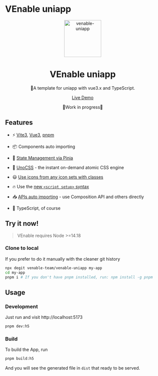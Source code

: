 # VEnable uniapp

<p align='center'>
  <img src='https://raw.githubusercontent.com/venable-team/venable-uniapp/main/public/logo.svg' alt='venable-uniapp' width='120'/>
</p>

<h1 align="center">VEnable uniapp</h1>


<p align="center">
🚀A template for uniapp with vue3.x and TypeScript.
</p>

<p align="center">
  <a href="https://venable-team.github.io/venable-uniapp">Live Demo</a>
</a>

<p align="center">
  🚧Work in progress🚧
</a>

## Features

- ⚡️ [Vite3](https://cn.vitejs.dev/), [Vue3](https://cn.vuejs.org/), [pnpm](https://pnpm.io/)

- 📦 Components auto importing

- 🍍 [State Management via Pinia](https://pinia.vuejs.org/)

- 🎨 [UnoCSS](https://github.com/antfu/unocss) - the instant on-demand atomic CSS engine

- 😃 [Use icons from any icon sets with classes](https://github.com/antfu/unocss/tree/main/packages/preset-icons)

- 🔥 Use the [new `<script setup>` syntax](https://github.com/vuejs/rfcs/pull/227)

- 📥 [APIs auto importing](https://github.com/antfu/unplugin-auto-import) - use Composition API and others directly

- 🦾 TypeScript, of course

## Try it now!

> VEnable requires Node >=14.18

### Clone to local

If you prefer to do it manually with the cleaner git history

```bash
npx degit venable-team/venable-uniapp my-app
cd my-app
pnpm i # If you don't have pnpm installed, run: npm install -g pnpm
```

## Usage

### Development

Just run and visit http://localhost:5173

```bash
pnpm dev:h5
```

### Build

To build the App, run

```bash
pnpm build:h5
```

And you will see the generated file in `dist` that ready to be served.
